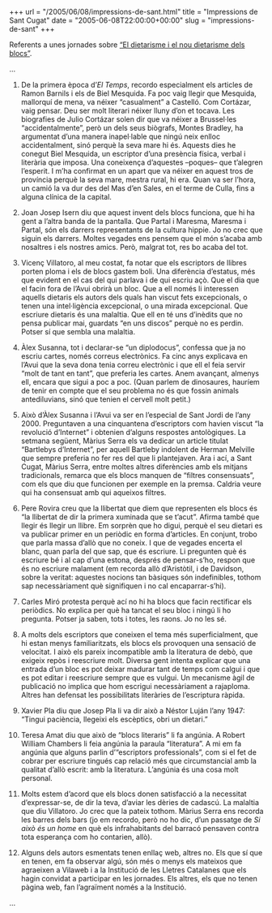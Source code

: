 +++
url = "/2005/06/08/impressions-de-sant.html"
title = "Impressions de Sant Cugat"
date = "2005-06-08T22:00:00+00:00"
slug = "impressions-de-sant"
+++

<p>Referents a unes jornades sobre <a href="http://10anys.vilaweb.com/dietaris">“El dietarisme i el nou dietarisme dels blocs”</a>.</p>

<p>…</p>

<ol>
  <li>
    <p>De la primera època d’<em>El Temps</em>, recordo especialment els articles de Ramon Barnils i els de Biel Mesquida. Fa poc vaig llegir que Mesquida, mallorquí de mena, va néixer “casualment” a Castelló. Com Cortázar, vaig pensar. Deu ser molt literari néixer lluny d’on et tocava. Les biografies de Julio Cortázar solen dir que va néixer a Brussel·les “accidentalmente”, però un dels seus biògrafs, Montes Bradley, ha argumentat d’una manera inapel·lable que ningú neix enlloc accidentalment, sinó perquè la seva mare hi és. Aquests dies he conegut Biel Mesquida, un escriptor d’una presència física, verbal i literària que imposa. Una coneixença d’aquestes –poques– que t’alegren l’esperit. I m’ha confirmat en un apart que va néixer en aquest tros de província perquè la seva mare, mestra rural, hi era. Quan va ser l’hora, un camió la va dur des del Mas d’en Sales, en el terme de Culla, fins a alguna clínica de la capital.</p>
  </li>
  <li>
    <p>Joan Josep Isern diu que aquest invent dels blocs funciona, que hi ha gent a l’altra banda de la pantalla. Que Partal i Maresma, Maresma i Partal, són els darrers representants de la cultura hippie. Jo no crec que siguin els darrers. Moltes vegades ens pensem que el món s’acaba amb nosaltres i els nostres amics. Però, malgrat tot, res bo acaba del tot.</p>
  </li>
  <li>
    <p>Vicenç Villatoro, al meu costat, fa notar que els escriptors de llibres porten ploma i els de blocs gastem boli. Una diferència d’estatus, més que evident en el cas del qui parlava i de qui escriu açò. Que el dia que el facin fora de l’Avui obrirà un bloc. Que a ell només li interessen aquells dietaris els autors dels quals han viscut fets excepcionals, o tenen una intel·ligència excepcional, o una mirada excepcional. Que escriure dietaris és una malaltia. Que ell en té uns d’inèdits que no pensa publicar mai, guardats “en uns discos” perquè no es perdin. Potser sí que sembla una malaltia.</p>
  </li>
  <li>
    <p>Àlex Susanna, tot i declarar-se “un diplodocus”, confessa que ja no escriu cartes, només correus electrònics. Fa cinc anys explicava en l’Avui que la seva dona tenia correu electrònic i que ell el feia servir “molt de tant en tant”, que preferia les cartes. Anem avançant, almenys ell, encara que sigui a poc a poc. (Quan parlem de dinosaures, hauríem de tenir en compte que el seu problema no és que fossin animals antediluvians, sinó que tenien el cervell molt petit.)</p>
  </li>
  <li>
    <p>Això d’Àlex Susanna i l’Avui va ser en l’especial de Sant Jordi de l’any 2000. Preguntaven a una cinquantena d’escriptors com havien viscut “la revolució d’Internet” i obtenien d’alguns respostes antològiques. La setmana següent, Màrius Serra els va dedicar un article titulat “Bartlebys d’Internet”, per aquell Bartleby indolent de Herman Melville que sempre preferia no fer res del que li plantejaven. Ara i ací, a Sant Cugat, Màrius Serra, entre moltes altres diferències amb els mitjans tradicionals, remarca que els blocs manquen de “filtres consensuats”, com els que diu que funcionen per exemple en la premsa. Caldria veure qui ha consensuat amb qui aqueixos filtres.</p>
  </li>
  <li>
    <p>Pere Rovira creu que la llibertat que diem que representen els blocs és “la llibertat de dir la primera xuminada que se t’acut”. Afirma també que llegir és llegir un llibre. Em sorprèn que ho digui, perquè el seu dietari es va publicar primer en un periòdic en forma d’articles. En conjunt, trobo que parla massa d’allò que no coneix. I que de vegades encerta el blanc, quan parla del que sap, que és escriure. Li pregunten què és escriure bé i al cap d’una estona, després de pensar-s’ho, respon que és no escriure malament (em recorda allò d’Aristòtil, i de Davidson, sobre la veritat: aquestes nocions tan bàsiques són indefinibles, tothom sap necessàriament què signifiquen i no cal encaparrar-s’hi).</p>
  </li>
  <li>
    <p>Carles Miró protesta perquè ací no hi ha blocs que facin rectificar els periòdics. No explica per què ha tancat el seu bloc i ningú li ho pregunta. Potser ja saben, tots i totes, les raons. Jo no les sé.</p>
  </li>
  <li>
    <p>A molts dels escriptors que coneixen el tema més superficialment, que hi estan menys familiaritzats, els blocs els provoquen una sensació de velocitat. I això els pareix incompatible amb la literatura de debò, que exigeix repòs i reescriure molt. Diversa gent intenta explicar que una entrada d’un bloc es pot deixar madurar tant de temps com calgui i que es pot editar i reescriure sempre que es vulgui. Un mecanisme àgil de publicació no implica que hom escrigui necessàriament a rajaploma. Altres han defensat les possibilitats literàries de l’escriptura ràpida.</p>
  </li>
  <li>
    <p>Xavier Pla diu que Josep Pla li va dir això a Néstor Luján l’any 1947: “Tingui paciència, llegeixi els escèptics, obri un dietari.”</p>
  </li>
  <li>
    <p>Teresa Amat diu que això de “blocs literaris” li fa angúnia. A Robert William Chambers li feia angúnia la paraula “literatura”. A mi em fa angúnia que alguns parlin d’“escriptors professionals”, com si el fet de cobrar per escriure tingués cap relació més que circumstancial amb la qualitat d’allò escrit: amb la literatura. L’angúnia és una cosa molt personal.</p>
  </li>
  <li>
    <p>Molts estem d’acord que els blocs donen satisfacció a la necessitat d’expressar-se, de dir la teva, d’aviar les dèries de cadascú. La malaltia que diu Villatoro. Jo crec que la pateix tothom. Màrius Serra ens recorda les barres dels bars (jo em recordo, però no ho dic, d’un passatge de <em>Si això és un home</em> en què els infrahabitants del barracó pensaven contra tota esperança com ho contarien, allò).</p>
  </li>
  <li>
    <p>Alguns dels autors esmentats tenen enllaç web, altres no. Els que sí que en tenen, em fa observar algú, són més o menys els mateixos que agraeixen a Vilaweb i a la Institució de les Lletres Catalanes que els hagin convidat a participar en les jornades. Els altres, els que no tenen pàgina web, fan l’agraïment només a la Institució.</p>
  </li>
</ol>

<p>…</p>
